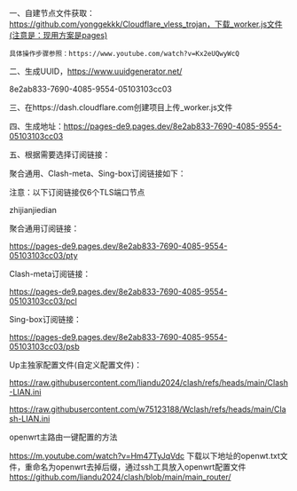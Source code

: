 一、自建节点文件获取：https://github.com/yonggekkk/Cloudflare_vless_trojan，下载_worker.js文件(注意是：现用方案是pages)

	具体操作步骤参照：https://www.youtube.com/watch?v=Kx2eUQwyWcQ

二、生成UUID，https://www.uuidgenerator.net/

8e2ab833-7690-4085-9554-05103103cc03

三、在https://dash.cloudflare.com创建项目上传_worker.js文件

四、生成地址：https://pages-de9.pages.dev/8e2ab833-7690-4085-9554-05103103cc03

五、根据需要选择订阅链接：

聚合通用、Clash-meta、Sing-box订阅链接如下：

注意：以下订阅链接仅6个TLS端口节点

zhijianjiedian

聚合通用订阅链接：

https://pages-de9.pages.dev/8e2ab833-7690-4085-9554-05103103cc03/pty	

Clash-meta订阅链接：

https://pages-de9.pages.dev/8e2ab833-7690-4085-9554-05103103cc03/pcl	

Sing-box订阅链接：

https://pages-de9.pages.dev/8e2ab833-7690-4085-9554-05103103cc03/psb



Up主独家配置文件(自定义配置文件)：

https://raw.githubusercontent.com/liandu2024/clash/refs/heads/main/Clash-LIAN.ini

https://raw.githubusercontent.com/w75123188/Wclash/refs/heads/main/Clash-LIAN.ini



openwrt主路由一键配置的方法

https://m.youtube.com/watch?v=Hm47TyJqVdc
下载以下地址的openwt.txt文件，重命名为openwrt去掉后缀，通过ssh工具放入openwrt配置文件
https://github.com/liandu2024/clash/blob/main/main_router/

